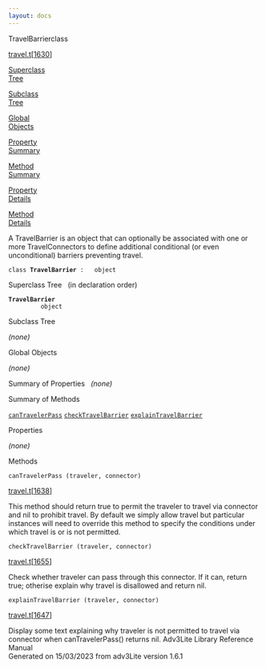 ```yaml
---
layout: docs
---
```

<span class="title">TravelBarrier</span><span class="type">class</span>

[travel.t](../file/travel.t.html)\[[1630](../source/travel.t.html#1630)\]

[Superclass  
Tree](#_SuperClassTree_)

[Subclass  
Tree](#_SubClassTree_)

[Global  
Objects](#_ObjectSummary_)

[Property  
Summary](#_PropSummary_)

[Method  
Summary](#_MethodSummary_)

[Property  
Details](#_Properties_)

[Method  
Details](#_Methods_)



A TravelBarrier is an object that can optionally be associated with one
or more TravelConnectors to define additional conditional (or even
unconditional) barriers preventing travel.

`class `**`TravelBarrier`**` :   object`



<span id="_SuperClassTree_"></span>



<span class="hdln">Superclass Tree</span>   (in declaration order)



**`TravelBarrier`**  
`         object`  
<span id="_SubClassTree_"></span>



<span class="hdln">Subclass Tree</span>  



*(none)* <span id="_ObjectSummary_"></span>



<span class="hdln">Global Objects</span>  



*(none)* <span id="_PropSummary_"></span>



<span class="hdln">Summary of Properties</span>  
*(none)* <span id="_MethodSummary_"></span>



<span class="hdln">Summary of Methods</span>  



[`canTravelerPass`](#canTravelerPass) [`checkTravelBarrier`](#checkTravelBarrier) [`explainTravelBarrier`](#explainTravelBarrier)

<span id="_Properties_"></span>



<span class="hdln">Properties</span>  



*(none)* <span id="_Methods_"></span>



<span class="hdln">Methods</span>  



<span id="canTravelerPass"></span>

`canTravelerPass (traveler, connector)`

[travel.t](../file/travel.t.html)\[[1638](../source/travel.t.html#1638)\]



This method should return true to permit the traveler to travel via
connector and nil to prohibit travel. By default we simply allow travel
but particular instances will need to override this method to specify
the conditions under which travel is or is not permitted.



<span id="checkTravelBarrier"></span>

`checkTravelBarrier (traveler, connector)`

[travel.t](../file/travel.t.html)\[[1655](../source/travel.t.html#1655)\]



Check whether traveler can pass through this connector. If it can,
return true; otherise explain why travel is disallowed and return nil.



<span id="explainTravelBarrier"></span>

`explainTravelBarrier (traveler, connector)`

[travel.t](../file/travel.t.html)\[[1647](../source/travel.t.html#1647)\]



Display some text explaining why traveler is not permitted to travel via
connector when canTravelerPass() returns nil.
Adv3Lite Library Reference Manual  
Generated on 15/03/2023 from adv3Lite version 1.6.1


